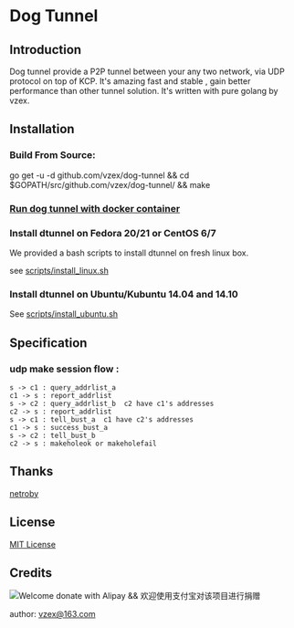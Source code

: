 # Dog Tunnel

## Introduction

Dog tunnel provide a P2P tunnel between your any two network, via UDP protocol on top of KCP.
It's amazing fast and stable , gain better performance than other tunnel solution.
It's written with pure golang by vzex.

## Installation
### Build From Source:

go get -u -d github.com/vzex/dog-tunnel && cd $GOPATH/src/github.com/vzex/dog-tunnel/ && make

### [Run dog tunnel with docker container](doc/docker.md)



### Install dtunnel on Fedora 20/21 or CentOS 6/7

We provided a bash scripts to install dtunnel on fresh linux box.

see [scripts/install_linux.sh](scripts/install_linux.sh)

### Install dtunnel on Ubuntu/Kubuntu 14.04 and 14.10

See [scripts/install_ubuntu.sh](scripts/install_ubuntu.sh)

## Specification


### udp make session flow :

```
s -> c1 : query_addrlist_a
c1 -> s : report_addrlist
s -> c2 : query_addrlist_b  c2 have c1's addresses
c2 -> s : report_addrlist
s -> c1 : tell_bust_a  c1 have c2's addresses
c1 -> s : success_bust_a
s -> c2 : tell_bust_b
c2 -> s : makeholeok or makeholefail
```
## Thanks

[netroby](https://github.com/netroby)

## License

[MIT License](LICENSE)

## Credits
![Welcome donate with Alipay && 欢迎使用支付宝对该项目进行捐赠](https://raw.githubusercontent.com/vzex/dog-tunnel/udpVersion/dog-tunnel.png)

author: vzex@163.com
